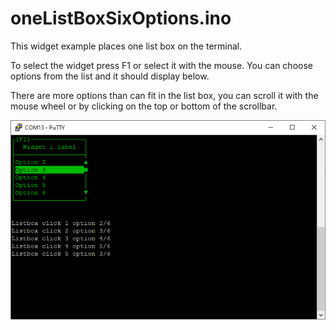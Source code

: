 # oneListBoxSixOptions.ino

This widget example places one list box on the terminal.

To select the widget press F1 or select it with the mouse. You can choose options from the list and it should display below.

There are more options than can fit in the list box, you can scroll it with the mouse wheel or by clicking on the top or bottom of the scrollbar.


![](images/oneListBoxSixOptions.png)